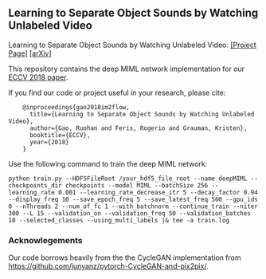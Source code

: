 ## Learning to Separate Object Sounds by Watching Unlabeled Video
Learning to Separate Object Sounds by Watching Unlabeled Video: [[Project Page]](http://vision.cs.utexas.edu/projects/separating_object_sounds/)    [[arXiv]](https://arxiv.org/abs/1712.04109)<br/>

This repository contains the deep MIML network implementation for our [ECCV 2018 paper](http://www.cs.utexas.edu/~grauman/papers/sound-sep-eccv2018.pdf).

If you find our code or project useful in your research, please cite:

        @inproceedings{gao2018im2flow,
          title={Learning to Separate Object Sounds by Watching Unlabeled Video},
          author={Gao, Ruohan and Feris, Rogerio and Grauman, Kristen},
          booktitle={ECCV},
          year={2018}
        }
     
Use the following command to train the deep MIML network:
  ```
  python train.py --HDF5FileRoot /your_hdf5_file_root --name deepMIML --checkpoints_dir checkpoints --model MIML --batchSize 256 --learning_rate 0.001 --learning_rate_decrease_itr 5 --decay_factor 0.94 --display_freq 10 --save_epoch_freq 5 --save_latest_freq 500 --gpu_ids 0 --nThreads 2 --num_of_fc 1 --with_batchnorm --continue_train --niter 300 --L 15 --validation_on --validation_freq 50 --validation_batches 10 --selected_classes --using_multi_labels |& tee -a train.log
  ```
  
### Acknowlegements
Our code borrows heavily from the the CycleGAN implementation from https://github.com/junyanz/pytorch-CycleGAN-and-pix2pix/.
